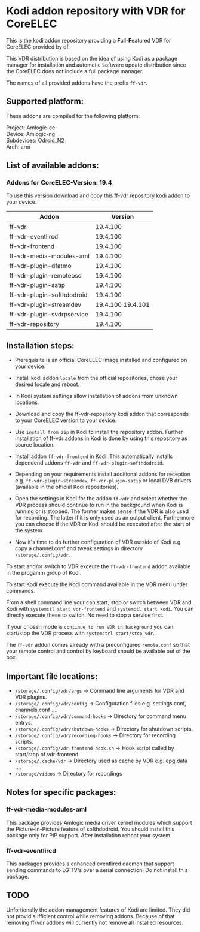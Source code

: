 # Kodi addon repository with VDR for CoreELEC
This is the kodi addon repository providing a **F**ull-**F**eatured VDR for CoreELEC provided by df. 

This VDR distribution is based on the idea of using Kodi as a package manager for installation and automatic software update distribution since the CoreELEC does not include a full package manager.

The names of all provided addons have the prefix `ff-vdr`.

## Supported platform:
These addons are compiled for the following platform:

Project: Amlogic-ce\
Device: Amlogic-ng\
Subdevices: Odroid_N2\
Arch: arm

## List of available addons:

### Addons for CoreELEC-Version: 19.4
To use this version download and copy this [ff-vdr repository kodi addon](https://durchflieger.github.io/ff-vdr-coreelec-n2-odroid-repo/19.4/ff-vdr-repository/ff-vdr-repository-19.4.100.zip) to your device.

| Addon | Version |
| ----- | ------- |
| ff-vdr |  19.4.100 |
| ff-vdr-eventlircd |  19.4.100 |
| ff-vdr-frontend |  19.4.100 |
| ff-vdr-media-modules-aml |  19.4.100 |
| ff-vdr-plugin-dfatmo |  19.4.100 |
| ff-vdr-plugin-remoteosd |  19.4.100 |
| ff-vdr-plugin-satip |  19.4.100 |
| ff-vdr-plugin-softhdodroid |  19.4.100 |
| ff-vdr-plugin-streamdev |  19.4.100 19.4.101 |
| ff-vdr-plugin-svdrpservice |  19.4.100 |
| ff-vdr-repository |  19.4.100 |

## Installation steps:

- Prerequisite is an official CoreELEC image installed and configured on your device.

- Install kodi addon `locale` from the official repositories, chose your desired locale and reboot.

- In Kodi system settings allow installation of addons from unknown locations.

- Download and copy the ff-vdr-repository kodi addon that corresponds to your CoreELEC version to your device.

- Use `install from zip` in Kodi to install the repository addon. Further installation of ff-vdr addons in Kodi is done by using this repository as source location.

- Install addon `ff-vdr-frontend` in Kodi. This automatically installs dependend addons `ff-vdr` and `ff-vdr-plugin-softhdodroid`. 

- Depending on your requirements install additional addons for reception e.g. `ff-vdr-plugin-streamdev`, `ff-vdr-plugin-satip` or local DVB drivers (available in the official Kodi repositories).

- Open the settings in Kodi for the addon `ff-vdr` and select whether the VDR process should continue to run in the background when Kodi is running or is stopped. The former makes sense if the VDR is also used for recording. The latter if it is only used as an output client. Furthermore you can choose if the VDR or Kodi should be executed after the start of the system.

- Now it's time to do further configuration of VDR outside of Kodi e.g. copy a
  channel.conf and tweak settings in directory `/storage/.config/vdr`.

To start and/or switch to VDR exceute the `ff-vdr-frontend` addon available in the progamm group of Kodi.

To start Kodi execute the Kodi command available in the VDR menu under commands.

From a shell command line your can start, stop or switch between VDR and Kodi with `systemctl start vdr-frontend` and `systemctl start kodi`. You can directly execute these to switch. No need to stop a service first.

If your chosen mode is `continue to run VDR in background` you can start/stop the VDR process with `systemctrl start/stop vdr`.

The `ff-vdr` addon comes already with a preconfigured `remote.conf` so that your remote control and control by keyboard should be available out of the box.

## Important file locations:

- `/storage/.config/vdr/args` -> Command line arguments for VDR and VDR plugins.
- `/storage/.config/vdr/config` -> Configuration files e.g. settings.conf, channels.conf ....
- `/storage/.config/vdr/command-hooks` -> Directory for command menu entrys.
- `/storage/.config/vdr/shutdown-hooks` -> Directory for shutdown scripts.
- `/storage/.config/vdr/recording-hooks` -> Directory for recording scripts.
- `/storage/.config/vdr-frontend-hook.sh` -> Hook script called by start/stop of vdr-frontend
- `/storage/.cache/vdr` -> Directory used as cache by VDR e.g. epg.data ....
- `/storage/videos` -> Directory for recordings

## Notes for specific packages:

### ff-vdr-media-modules-aml
This package provides Amlogic media driver kernel modules which support the Picture-In-Picture feature of softhdodroid.
You should install this package only for PIP support.
After installation reboot your system.

### ff-vdr-eventlircd
This packages provides a enhanced eventlircd daemon that support sending commands to LG TV's over a serial connection.
Do not install this package.

## TODO

Unfortionally the addon management features of Kodi are limited.
They did not provid sufficient control while removing addons.
Because of that removing ff-vdr addons will currently not remove all installed resources.

